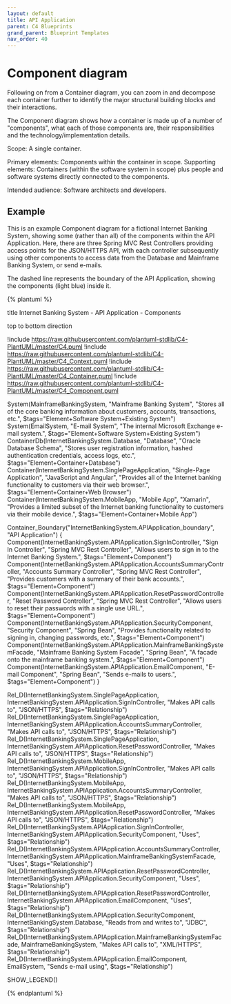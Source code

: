 ```yaml
---
layout: default
title: API Application
parent: C4 Blueprints
grand_parent: Blueprint Templates
nav_order: 40
---
```


# Component diagram

Following on from a Container diagram, you can zoom in and decompose each container further to identify the major structural building blocks and their interactions.

The Component diagram shows how a container is made up of a number of "components", what each of those components are, their responsibilities and the technology/implementation details.

Scope: A single container.

Primary elements: Components within the container in scope.
Supporting elements: Containers (within the software system in scope) plus people and software systems directly connected to the components.

Intended audience: Software architects and developers.

## Example

This is an example Component diagram for a fictional Internet Banking System, showing some (rather than all) of the components within the API Application. Here, there are three Spring MVC Rest Controllers providing access points for the JSON/HTTPS API, with each controller subsequently using other components to access data from the Database and Mainframe Banking System, or send e-mails.

The dashed line represents the boundary of the API Application, showing the components (light blue) inside it.

{% plantuml %}

title Internet Banking System - API Application - Components

top to bottom direction

!include https://raw.githubusercontent.com/plantuml-stdlib/C4-PlantUML/master/C4.puml
!include https://raw.githubusercontent.com/plantuml-stdlib/C4-PlantUML/master/C4_Context.puml
!include https://raw.githubusercontent.com/plantuml-stdlib/C4-PlantUML/master/C4_Container.puml
!include https://raw.githubusercontent.com/plantuml-stdlib/C4-PlantUML/master/C4_Component.puml

System(MainframeBankingSystem, "Mainframe Banking System", "Stores all of the core banking information about customers, accounts, transactions, etc.", $tags="Element+Software System+Existing System")
System(EmailSystem, "E-mail System", "The internal Microsoft Exchange e-mail system.", $tags="Element+Software System+Existing System")
ContainerDb(InternetBankingSystem.Database, "Database", "Oracle Database Schema", "Stores user registration information, hashed authentication credentials, access logs, etc.", $tags="Element+Container+Database")
Container(InternetBankingSystem.SinglePageApplication, "Single-Page Application", "JavaScript and Angular", "Provides all of the Internet banking functionality to customers via their web browser.", $tags="Element+Container+Web Browser")
Container(InternetBankingSystem.MobileApp, "Mobile App", "Xamarin", "Provides a limited subset of the Internet banking functionality to customers via their mobile device.", $tags="Element+Container+Mobile App")

Container_Boundary("InternetBankingSystem.APIApplication_boundary", "API Application") {
  Component(InternetBankingSystem.APIApplication.SignInController, "Sign In Controller", "Spring MVC Rest Controller", "Allows users to sign in to the Internet Banking System.", $tags="Element+Component")
  Component(InternetBankingSystem.APIApplication.AccountsSummaryController, "Accounts Summary Controller", "Spring MVC Rest Controller", "Provides customers with a summary of their bank accounts.", $tags="Element+Component")
  Component(InternetBankingSystem.APIApplication.ResetPasswordController, "Reset Password Controller", "Spring MVC Rest Controller", "Allows users to reset their passwords with a single use URL.", $tags="Element+Component")
  Component(InternetBankingSystem.APIApplication.SecurityComponent, "Security Component", "Spring Bean", "Provides functionality related to signing in, changing passwords, etc.", $tags="Element+Component")
  Component(InternetBankingSystem.APIApplication.MainframeBankingSystemFacade, "Mainframe Banking System Facade", "Spring Bean", "A facade onto the mainframe banking system.", $tags="Element+Component")
  Component(InternetBankingSystem.APIApplication.EmailComponent, "E-mail Component", "Spring Bean", "Sends e-mails to users.", $tags="Element+Component")
}

Rel_D(InternetBankingSystem.SinglePageApplication, InternetBankingSystem.APIApplication.SignInController, "Makes API calls to", "JSON/HTTPS", $tags="Relationship")
Rel_D(InternetBankingSystem.SinglePageApplication, InternetBankingSystem.APIApplication.AccountsSummaryController, "Makes API calls to", "JSON/HTTPS", $tags="Relationship")
Rel_D(InternetBankingSystem.SinglePageApplication, InternetBankingSystem.APIApplication.ResetPasswordController, "Makes API calls to", "JSON/HTTPS", $tags="Relationship")
Rel_D(InternetBankingSystem.MobileApp, InternetBankingSystem.APIApplication.SignInController, "Makes API calls to", "JSON/HTTPS", $tags="Relationship")
Rel_D(InternetBankingSystem.MobileApp, InternetBankingSystem.APIApplication.AccountsSummaryController, "Makes API calls to", "JSON/HTTPS", $tags="Relationship")
Rel_D(InternetBankingSystem.MobileApp, InternetBankingSystem.APIApplication.ResetPasswordController, "Makes API calls to", "JSON/HTTPS", $tags="Relationship")
Rel_D(InternetBankingSystem.APIApplication.SignInController, InternetBankingSystem.APIApplication.SecurityComponent, "Uses", $tags="Relationship")
Rel_D(InternetBankingSystem.APIApplication.AccountsSummaryController, InternetBankingSystem.APIApplication.MainframeBankingSystemFacade, "Uses", $tags="Relationship")
Rel_D(InternetBankingSystem.APIApplication.ResetPasswordController, InternetBankingSystem.APIApplication.SecurityComponent, "Uses", $tags="Relationship")
Rel_D(InternetBankingSystem.APIApplication.ResetPasswordController, InternetBankingSystem.APIApplication.EmailComponent, "Uses", $tags="Relationship")
Rel_D(InternetBankingSystem.APIApplication.SecurityComponent, InternetBankingSystem.Database, "Reads from and writes to", "JDBC", $tags="Relationship")
Rel_D(InternetBankingSystem.APIApplication.MainframeBankingSystemFacade, MainframeBankingSystem, "Makes API calls to", "XML/HTTPS", $tags="Relationship")
Rel_D(InternetBankingSystem.APIApplication.EmailComponent, EmailSystem, "Sends e-mail using", $tags="Relationship")

SHOW_LEGEND()

{% endplantuml %}
